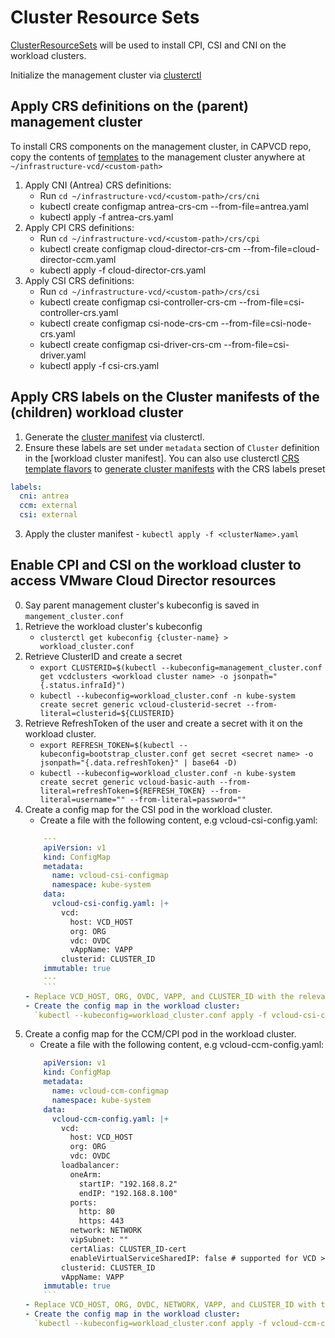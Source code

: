 # Cluster Resource Sets

[ClusterResourceSets](https://cluster-api.sigs.k8s.io/tasks/experimental-features/cluster-resource-set.html) will be
used to install CPI, CSI and CNI on the workload clusters.

Initialize the management cluster via [clusterctl](CLUSTERCTL.md)

<a name="apply_crs"></a>

## Apply CRS definitions on the (parent) management cluster

To install CRS components on the management cluster, in CAPVCD repo, copy the contents of [templates](https://github.com/vmware/cluster-api-provider-cloud-director/tree/1.1.z/templates/crs)
to the management cluster anywhere at `~/infrastructure-vcd/<custom-path>`

1. Apply CNI (Antrea) CRS definitions:
   - Run `cd ~/infrastructure-vcd/<custom-path>/crs/cni`
   - kubectl create configmap antrea-crs-cm --from-file=antrea.yaml
   - kubectl apply -f antrea-crs.yaml
2. Apply CPI CRS definitions:
   - Run `cd ~/infrastructure-vcd/<custom-path>/crs/cpi`
   - kubectl create configmap cloud-director-crs-cm --from-file=cloud-director-ccm.yaml
   - kubectl apply -f cloud-director-crs.yaml
3. Apply CSI CRS definitions:
   - Run `cd ~/infrastructure-vcd/<custom-path>/crs/csi`
   - kubectl create configmap csi-controller-crs-cm --from-file=csi-controller-crs.yaml
   - kubectl create configmap csi-node-crs-cm --from-file=csi-node-crs.yaml
   - kubectl create configmap csi-driver-crs-cm --from-file=csi-driver.yaml
   - kubectl apply -f csi-crs.yaml

<a name="apply_crs_labels"></a>

## Apply CRS labels on the Cluster manifests of the (children) workload cluster

1. Generate the [cluster manifest](CLUSTERCTL.md#generate_cluster_manifest) via clusterctl.
2. Ensure these labels are set under `metadata` section of `Cluster` definition in the [workload cluster manifest]. You can also use clusterctl [CRS template flavors](CLUSTERCTL.md#template_flavors) to
   [generate cluster manifests](CLUSTERCTL.md#generate_cluster_manifest) with the CRS labels preset

```yaml
labels:
  cni: antrea
  ccm: external
  csi: external
```

3. Apply the cluster manifest - `kubectl apply -f <clusterName>.yaml`

<a name="enable_add_ons"></a>

## Enable CPI and CSI on the workload cluster to access VMware Cloud Director resources

0. Say parent management cluster's kubeconfig is saved in `mangement_cluster.conf`
1. Retrieve the workload cluster's kubeconfig
   - `clusterctl get kubeconfig {cluster-name} > workload_cluster.conf`
2. Retrieve ClusterID and create a secret
   - `export CLUSTERID=$(kubectl --kubeconfig=management_cluster.conf get vcdclusters <workload cluster name> -o jsonpath="{.status.infraId}")`
   - `kubectl --kubeconfig=workload_cluster.conf -n kube-system create secret generic vcloud-clusterid-secret --from-literal=clusterid=${CLUSTERID}`
3. Retrieve RefreshToken of the user and create a secret with it on the workload cluster.
   - `export REFRESH_TOKEN=$(kubectl --kubeconfig=bootstrap_cluster.conf get secret <secret name> -o jsonpath="{.data.refreshToken}" | base64 -D)`
   - `kubectl --kubeconfig=workload_cluster.conf -n kube-system create secret generic vcloud-basic-auth --from-literal=refreshToken=${REFRESH_TOKEN} --from-literal=username="" --from-literal=password=""`
4. Create a config map for the CSI pod in the workload cluster.
   - Create a file with the following content, e.g vcloud-csi-config.yaml:
   ````yaml
       ---
       apiVersion: v1
       kind: ConfigMap
       metadata:
         name: vcloud-csi-configmap
         namespace: kube-system
       data:
         vcloud-csi-config.yaml: |+
           vcd:
             host: VCD_HOST
             org: ORG
             vdc: OVDC
             vAppName: VAPP
           clusterid: CLUSTER_ID
       immutable: true
       ---
       ```
   - Replace VCD_HOST, ORG, OVDC, VAPP, and CLUSTER_ID with the relevant values.
   - Create the config map in the workload cluster:
     `kubectl --kubeconfig=workload_cluster.conf apply -f vcloud-csi-config.yaml`
   ````
5. Create a config map for the CCM/CPI pod in the workload cluster.
   - Create a file with the following content, e.g vcloud-ccm-config.yaml:
   ````yaml
       apiVersion: v1
       kind: ConfigMap
       metadata:
         name: vcloud-ccm-configmap
         namespace: kube-system
       data:
         vcloud-ccm-config.yaml: |+
           vcd:
             host: VCD_HOST
             org: ORG
             vdc: OVDC
           loadbalancer:
             oneArm:
               startIP: "192.168.8.2"
               endIP: "192.168.8.100"
             ports:
               http: 80
               https: 443
             network: NETWORK
             vipSubnet: ""
             certAlias: CLUSTER_ID-cert
             enableVirtualServiceSharedIP: false # supported for VCD >= 10.4
           clusterid: CLUSTER_ID
           vAppName: VAPP
       immutable: true
       ```
   - Replace VCD_HOST, ORG, OVDC, NETWORK, VAPP, and CLUSTER_ID with the relevant values.
   - Create the config map in the workload cluster:
     `kubectl --kubeconfig=workload_cluster.conf apply -f vcloud-ccm-config.yaml`
   ````
